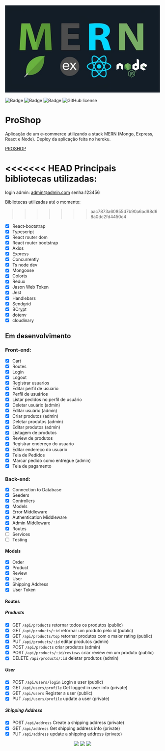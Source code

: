 <p align="center">
  <img src="screens/mern.jpeg"/>
</p>

![Badge](https://img.shields.io/github/issues/Matheus-SS/PROSHOP)
![Badge](https://img.shields.io/github/forks/Matheus-SS/PROSHOP)
![Badge](https://img.shields.io/github/stars/Matheus-SS/PROSHOP)
![GitHub license](https://img.shields.io/github/license/Matheus-SS/PROSHOP)

# ProShop

Aplicação de um e-commerce utilizando a stack MERN (Mongo, Express, React e Node).
Deploy da aplicação feita no heroku.

[PROSHOP](https://proshop43.herokuapp.com/)

<<<<<<< HEAD
Principais bibliotecas utilizadas:
=======
login admin:
admin@admin.com
senha:123456

Bibliotecas utilizadas até o momento:
>>>>>>> aac7873a60855d7b90a6ad98d68a0dc2fd4450c4

- [x] React-bootstrap
- [x] Typescript
- [x] React router dom
- [x] React router bootstrap
- [x] Axios
- [x] Express
- [x] Concurrently
- [x] Ts node dev
- [x] Mongoose
- [x] Colorts
- [x] Redux
- [x] Jason Web Token
- [x] Jest
- [x] Handlebars
- [x] Sendgrid
- [x] BCrypt
- [x] dotenv
- [x] cloudinary

## Em desenvolvimento

### Front-end:

- [x] Cart
- [x] Routes
- [x] Login
- [x] Logout
- [x] Registrar usuarios
- [x] Editar perfil de usuario
- [x] Perfil de usuários
- [x] Listar pedidos no perfil de usuário
- [x] Deletar usuário (admin)
- [x] Editar usuário (admin)
- [x] Criar produtos (admin)
- [x] Deletar produtos (admin)
- [x] Editar produtos (admin)
- [x] Listagem de produtos
- [x] Review de produtos
- [x] Registrar endereço do usuario
- [x] Editar endereço do usuario
- [x] Tela de Pedidos
- [x] Marcar pedido como entregue (admin)
- [x] Tela de pagamento

### Back-end:

- [x] Connection to Database
- [x] Seeders
- [x] Controllers
- [x] Models
- [x] Error Middleware
- [x] Authentication Middleware
- [x] Admin Middleware
- [x] Routes
- [ ] Services
- [ ] Testing

#### Models

- [x] Order
- [x] Product
- [x] Review
- [x] User
- [x] Shipping Address
- [x] User Token

#### Routes

##### Products

- [x] GET `/api/products` retornar todos os produtos (public)
- [x] GET `/api/products/:id` retornar um produto pelo id (public)
- [x] GET `/api/products/top` retornar produtos com o maior rating (public)
- [x] PUT `/api/products/:id` editar produtos (admin)
- [x] POST `/api/products` criar produtos (admin)
- [x] POST `/api/products/:id/reviews` criar review em um produto (public)
- [x] DELETE `/api/products/:id` deletar produtos (admin)

##### User

- [x] POST `/api/users/login` Login a user (public)
- [x] GET `/api/users/profile` Get logged in user info (private)
- [x] GET `/api/users` Register a user (public)
- [x] PUT `/api/users/profile` update a user (private)

##### Shipping Address

- [x] POST `/api/address` Create a shipping address (private)
- [x] GET `/api/address` Get shipping address info (private)
- [x] PUT `/api/address` update a shipping address (private)

<!-- Caso deseje rodar na sua máquina, digite:

```
git clone https://github.com/Matheus-SS/PROSHOP.git
``` -->

<!-- Instale todas a dependencias tanto da pasta frontend como backend e na pasta raiz chamada, PROSHOP, digite `yarn dev` que irá rodar tanto o backend e frontend ao mesmo tempo. -->

<p align="center">
  <img src="screens/home.png"/>
  <img src="screens/product.jpg"/>
  <img src="screens/cart.png"/>
</p>
